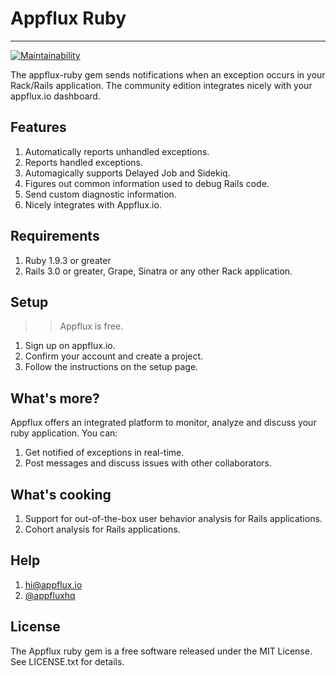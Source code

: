 # Appflux Ruby

---

[![Maintainability](https://api.codeclimate.com/v1/badges/64eff633689a54b902cf/maintainability)](https://codeclimate.com/github/appflux/appflux-ruby/maintainability)


The appflux-ruby gem sends notifications when an exception occurs in your Rack/Rails application. The community edition integrates nicely with your appflux.io dashboard.

## Features
1. Automatically reports unhandled exceptions.
2. Reports handled exceptions.
3. Automagically supports Delayed Job and Sidekiq.
4. Figures out common information used to debug Rails code.
5. Send custom diagnostic information.
6. Nicely integrates with Appflux.io.


## Requirements
1. Ruby 1.9.3 or greater
2. Rails 3.0 or greater, Grape, Sinatra or any other Rack application.


## Setup
>> Appflux is free.
1. Sign up on appflux.io.
2. Confirm your account and create a project.
3. Follow the instructions on the setup page.

## What's more?
Appflux offers an integrated platform to monitor, analyze and discuss your ruby application. You can:
1. Get notified of exceptions in real-time.
2. Post messages and discuss issues with other collaborators.

## What's cooking
1. Support for out-of-the-box user behavior analysis for Rails applications.
2. Cohort analysis for Rails applications.


## Help
1. hi@appflux.io
2. [@appfluxhq](https://www.twitter.com/appfluxhq)

## License

The Appflux ruby gem is a free software released under the MIT License. See LICENSE.txt for details.
